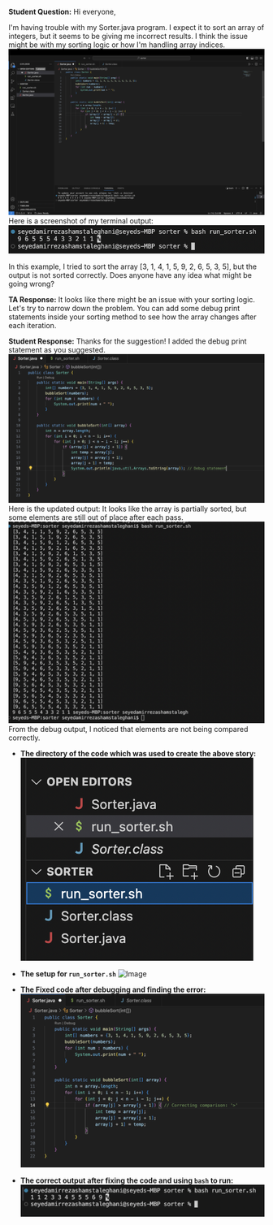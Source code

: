 
**Student Question:**
Hi everyone,

I'm having trouble with my Sorter.java program. I expect it to sort an array of integers, but it seems to be giving me incorrect results. 
I think the issue might be with my sorting logic or how I'm handling array indices.
![Image](buggy-code.png)
Here is a screenshot of my terminal output:
![Image](Buggy-output.png)

In this example, I tried to sort the array [3, 1, 4, 1, 5, 9, 2, 6, 5, 3, 5], but the output is not sorted correctly.
Does anyone have any idea what might be going wrong?



**TA Response:**
It looks like there might be an issue with your sorting logic. Let's try to narrow down the problem.
You can add some debug print statements inside your sorting method to see how the array changes after each iteration.

**Student Response:**
Thanks for the suggestion! I added the debug print statement as you suggested.
![Image](Debug-code.png)
 Here is the updated output:
It looks like the array is partially sorted, but some elements are still out of place after each pass.
![Image](Debugging-output.png)
From the debug output, I noticed that elements are not being compared correctly.



* **The directory of the code which was used to create the above story:**
![Image](Directory.png)

* **The setup for `run_sorter.sh`**
![Image](Run_sorter.png)

* **The Fixed code after debugging and finding the error:**
![Image](Fixed-code.png)

* **The correct output after fixing the code and using `bash` to run:**
![Image](Fixed-output.png)


